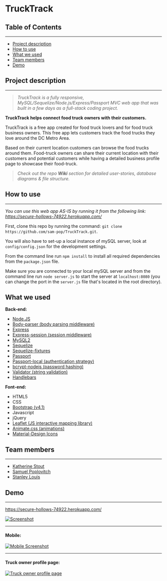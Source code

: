 # TruckTrack

## Table of Contents
---

* [Project description](#desc)
* [How to use](#how)
* [What we used](#tech)
* [Team members](#team-members)
* [Demo](#demo)

## <a name="dec"></a>Project description
---

>_TruckTrack is a fully responsive, MySQL/Sequelize/Node.js/Express/Passport MVC web app that was built in a few days as a full-stack coding project._

**TruckTrack helps connect food truck owners with their customers.**

TruckTrack is a free app created for food truck lovers and for food truck business owners. This free app lets customers track the food trucks they love around the DC Metro Area.

Based on their current location customers can browse the food trucks around them. Food-truck owners can share their current location with their customers and potential customers while having a detailed business profile page to showcase their food-truck.

 > _Check out the repo  **Wiki** section for detailed user-stories, database diagrams & file structure._

## <a name="how"></a>How to use
---

_You can use this web app AS-IS by running it from the following link: https://secure-hollows-74922.herokuapp.com/_

First, clone this repo by running the command:
`git clone https://github.com/sam-pop/TruckTrack.git`.

You will also have to set-up a local instance of mySQL server, look at `config/config.json` for the development settings.

From the command line run `npm install` to install all required dependencies from the `package.json` file.

Make sure you are connected to your local mySQL server and from the command line run `node server.js` to start the server at `localhost:8080` (you can change the port in the `server.js` file that's located in the root directory).

## <a name="tech"></a>What we used

**Back-end:**

* [Node.JS](https://www.npmjs.com/)
* [Body-parser (body parsing middleware)](https://www.npmjs.com/package/express-handlebars)
* [Express](https://www.npmjs.com/package/express)
* [Express-session  (session middleware)](https://www.npmjs.com/package/express-session)
* [MySQL2](https://www.npmjs.com/package/mysql2)
* [Sequelize](http://docs.sequelizejs.com/)
* [Sequelize-fixtures](https://www.npmjs.com/package/sequelize-fixtures)
* [Passport](https://www.npmjs.com/package/passport)
* [Passport-local (authentication strategy)](https://www.npmjs.com/package/passport-local)
* [bcrypt-nodejs (password hashing)](https://www.npmjs.com/package/bcrypt-nodejs)
* [Validator (string validation)](https://www.npmjs.com/package/validator)
* [Handlebars](https://www.npmjs.com/package/express-handlebars)

**Font-end:**

* HTML5
* CSS
* [Bootstrap (v4.1)](https://getbootstrap.com/)
* Javascript
* jQuery
* [Leaflet (JS interactive mapping library)](https://leafletjs.com/)
* [Animate.css (animations)](https://github.com/daneden/animate.css)
* [Material-Design Icons](https://material.io/)

## <a name="team-members"></a>Team members
---

* [Katherine Stout](https://github.com/katherinestout)
* [Samuel Poplovitch](https://github.com/sam-pop/)
* [Stanley Louis](https://github.com/stanlouis)

## <a name="demo"></a> Demo
---

https://secure-hollows-74922.herokuapp.com/

[![Screenshot](https://s22.postimg.cc/sxohlznep/Screenshot_2018-07-12-_Truck_Track.jpg)](https://secure-hollows-74922.herokuapp.com/)

---

#### Mobile:
[![Mobile Screenshot](https://s22.postimg.cc/6i1gqdikh/Screenshot_2018-07-12-_Truck_Track_3.jpg)](https://secure-hollows-74922.herokuapp.com/)

---

#### Truck owner profile page:

[![Truck owner profile page](https://s22.postimg.cc/932fzx5n5/Screenshot_2018-07-12-_Truck_Track_1.jpg)](https://secure-hollows-74922.herokuapp.com/)
